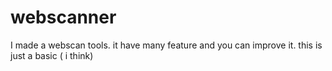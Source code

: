 # webscanner
I made a webscan tools. it have many feature and you can improve it. this is just a basic ( i think)
